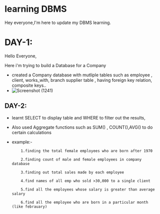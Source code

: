 # learning DBMS
 
Hey everyone,I'm here to update my DBMS learning.


    


# DAY-1:
 Hello Everyone,
 
 Here i'm trying to build a Database for a Company
 * created a Company database with mutliple tables such as employee , client, works_with, branch supplier table , having foreign key relation, composite keys..
 * ![Screenshot (1241)](https://github.com/shravankumarinchur/learning-DBMS/assets/103286118/ca366354-8ef2-4851-bf27-023a8583bd67)
## DAY-2:

  * learnt SELECT to display table and WHERE to filter out the results,
  * Also used Aggregate functions such as SUM() , COUNT(),AVG() to do certain calculations
  * example:-
  
            1.finding the total female employees who are born after 1970

            2.finding count of male and female employees in company database
    
            3.finding out total sales made by each employee

            4.find names of all emp who sold >30,000 to a single client

            5.find all the employees whose salary is greater than average salary

            6.find all the employee who are born in a particular month (like febrauary)

